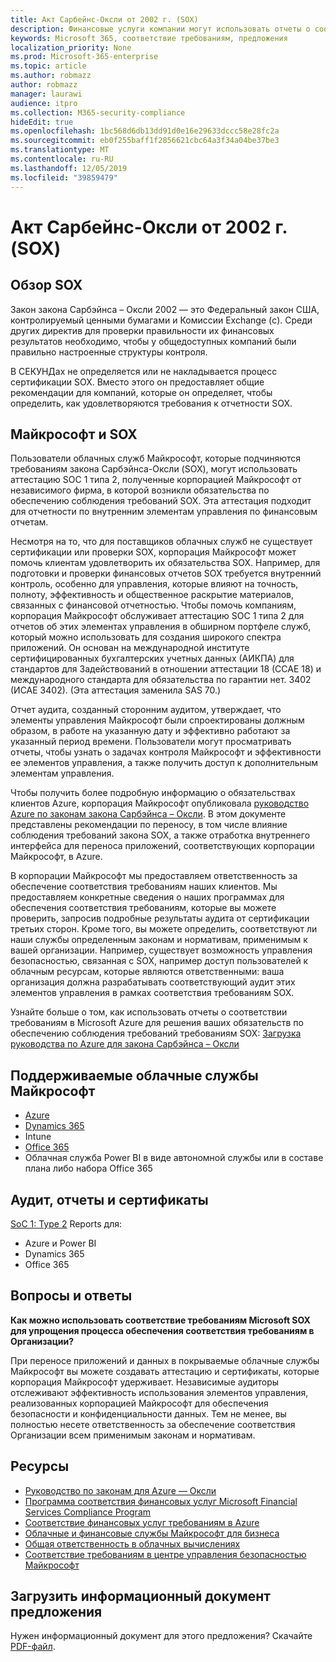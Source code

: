 ```yaml
---
title: Акт Сарбейнс-Оксли от 2002 г. (SOX)
description: Финансовые услуги компании могут использовать отчеты о соответствии требованиям корпорации Майкрософт, чтобы обеспечить соответствие требованиям закона Сарбэйнса – Оксли.
keywords: Microsoft 365, соответствие требованиям, предложения
localization_priority: None
ms.prod: Microsoft-365-enterprise
ms.topic: article
ms.author: robmazz
author: robmazz
manager: laurawi
audience: itpro
ms.collection: M365-security-compliance
hideEdit: true
ms.openlocfilehash: 1bc568d6db13dd91d0e16e29633dccc58e28fc2a
ms.sourcegitcommit: eb0f255baff1f2856621cbc64a3f34a04be37be3
ms.translationtype: MT
ms.contentlocale: ru-RU
ms.lasthandoff: 12/05/2019
ms.locfileid: "39859479"
---
```

# <a name="sarbanes-oxley-act-of-2002-sox"></a>Акт Сарбейнс-Оксли от 2002 г. (SOX)

## <a name="sox-overview"></a>Обзор SOX

Закон закона Сарбэйнса – Оксли 2002 — это Федеральный закон США, контролируемый ценными бумагами и Комиссии Exchange (с). Среди других директив для проверки правильности их финансовых результатов необходимо, чтобы у общедоступных компаний были правильно настроенные структуры контроля.

В СЕКУНДах не определяется или не накладывается процесс сертификации SOX. Вместо этого он предоставляет общие рекомендации для компаний, которые он определяет, чтобы определить, как удовлетворяются требования к отчетности SOX.

## <a name="microsoft-and-sox"></a>Майкрософт и SOX

Пользователи облачных служб Майкрософт, которые подчиняются требованиям закона Сарбэйнса-Оксли (SOX), могут использовать аттестацию SOC 1 типа 2, полученные корпорацией Майкрософт от независимого фирма, в которой возникли обязательства по обеспечению соблюдения требований SOX. Эта аттестация подходит для отчетности по внутренним элементам управления по финансовым отчетам.

Несмотря на то, что для поставщиков облачных служб не существует сертификации или проверки SOX, корпорация Майкрософт может помочь клиентам удовлетворить их обязательства SOX. Например, для подготовки и проверки финансовых отчетов SOX требуется внутренний контроль, особенно для управления, которые влияют на точность, полноту, эффективность и общественное раскрытие материалов, связанных с финансовой отчетностью. Чтобы помочь компаниям, корпорация Майкрософт обслуживает аттестацию SOC 1 типа 2 для отчетов об этих элементах управления в обширном портфеле служб, который можно использовать для создания широкого спектра приложений. Он основан на международной институте сертифицированных бухгалтерских учетных данных (АИКПА) для стандартов для Задействований в отношении аттестации 18 (ССАЕ 18) и международного стандарта для обязательства по гарантии нет. 3402 (ИСАЕ 3402). (Эта аттестация заменила SAS 70.)

Отчет аудита, созданный сторонним аудитом, утверждает, что элементы управления Майкрософт были спроектированы должным образом, в работе на указанную дату и эффективно работают за указанный период времени. Пользователи могут просматривать отчеты, чтобы узнать о задачах контроля Майкрософт и эффективности ее элементов управления, а также получить доступ к дополнительным элементам управления.

Чтобы получить более подробную информацию о обязательствах клиентов Azure, корпорация Майкрософт опубликовала [руководство Azure по законам закона Сарбэйнса – Оксли](https://aka.ms/Azure-SOX-Guide). В этом документе представлены рекомендации по переносу, в том числе влияние соблюдения требований закона SOX, а также отработка внутреннего интерфейса для переноса приложений, соответствующих корпорации Майкрософт, в Azure.

В корпорации Майкрософт мы предоставляем ответственность за обеспечение соответствия требованиям наших клиентов. Мы предоставляем конкретные сведения о наших программах для обеспечения соответствия требованиям, которые вы можете проверить, запросив подробные результаты аудита от сертификации третьих сторон. Кроме того, вы можете определить, соответствуют ли наши службы определенным законам и нормативам, применимым к вашей организации. Например, существует возможность управления безопасностью, связанная с SOX, например доступ пользователей к облачным ресурсам, которые являются ответственными: ваша организация должна разрабатывать соответствующий аудит этих элементов управления в рамках соответствия требованиям SOX.

Узнайте больше о том, как использовать отчеты о соответствии требованиям в Microsoft Azure для решения ваших обязательств по обеспечению соблюдения требований требованиям SOX: [Загрузка руководства по Azure для закона Сарбэйнса – Оксли](https://aka.ms/Azure-SOX-Guide)

## <a name="microsoft-in-scope-cloud-services"></a>Поддерживаемые облачные службы Майкрософт

- [Azure](https://aka.ms/AzureCompliance)
- [Dynamics 365](https://aka.ms/d365-compliance-list)
- Intune
- [Office 365](https://go.microsoft.com/fwlink/p/?LinkID=2077751)
- Облачная служба Power BI в виде автономной службы или в составе плана либо набора Office 365

## <a name="audits-reports-and-certificates"></a>Аудит, отчеты и сертификаты

[SoC 1: Type 2](offering-SOC.md) Reports для:

- Azure и Power BI
- Dynamics 365
- Office 365

## <a name="frequently-asked-questions"></a>Вопросы и ответы

**Как можно использовать соответствие требованиям Microsoft SOX для упрощения процесса обеспечения соответствия требованиям в Организации?**

При переносе приложений и данных в покрываемые облачные службы Майкрософт вы можете создавать аттестацию и сертификаты, которые корпорация Майкрософт удерживает. Независимые аудиторы отслеживают эффективность использования элементов управления, реализованных корпорацией Майкрософт для обеспечения безопасности и конфиденциальности данных. Тем не менее, вы полностью несете ответственность за обеспечение соответствия Организации всем применимым законам и нормативам.

## <a name="resources"></a>Ресурсы

- [Руководство по законам для Azure — Оксли](https://aka.ms/Azure-SOX-Guide)
- [Программа соответствия финансовых услуг Microsoft Financial Services Compliance Program](https://www.microsoft.com/download/details.aspx?id=55332)
- [Соответствие финансовых услуг требованиям в Azure](https://azure.microsoft.com/resources/videos/azurecon-2015-financial-services-compliance-in-azure/)
- [Облачные и финансовые службы Майкрософт для бизнеса](https://www.microsoft.com/trustcenter/cloudservices/financialservices)
- [Общая ответственность в облачных вычислениях](https://aka.ms/sharedresponsibility)
- [Соответствие требованиям в центре управления безопасностью Майкрософт](https://www.microsoft.com/trust-center/compliance/compliance-overview)

## <a name="download-the-offering-backgrounder"></a>Загрузить информационный документ предложения

Нужен информационный документ для этого предложения? Скачайте [PDF-файл](https://download.microsoft.com/download/5/D/2/5D278460-AF57-470F-B166-5BD9258BCE3E/SOX-Compliance.pdf).
